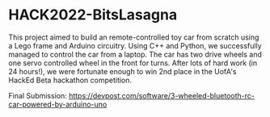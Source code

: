 # HACK2022-BitsLasagna

This project aimed to build an remote-controlled toy car from scratch using a Lego frame and Arduino circuitry. Using C++ and Python, we successfully managed to control the car from a laptop. The car has two drive wheels and one servo controlled wheel in the front for turns. After lots of hard work (in 24 hours!), we were fortunate enough to win 2nd place in the UofA's HackEd Beta hackathon competition.

Final Submission:
https://devpost.com/software/3-wheeled-bluetooth-rc-car-powered-by-arduino-uno
